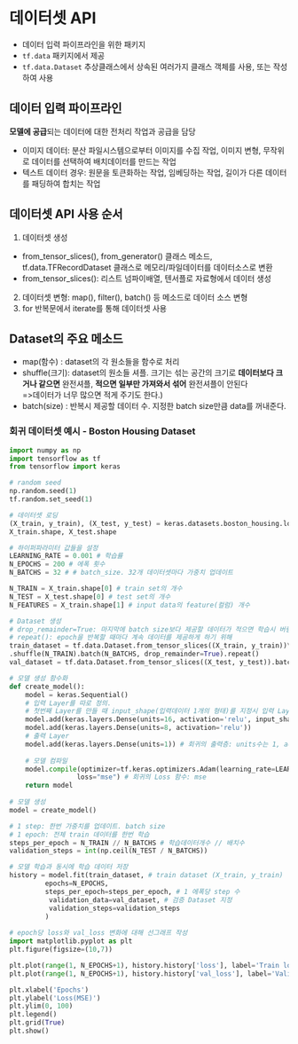 # 데이터셋 API
- 데이터 입력 파이프라인을 위한 패키지
- `tf.data` 패키지에서 제공
- `tf.data.Dataset` 추상클래스에서 상속된 여러가지 클래스 객체를 사용, 또는 작성하여 사용

## 데이터 입력 파이프라인
**모델에 공급**되는 데이터에 대한 전처리 작업과 공급을 담당
- 이미지 데이터: 분산 파일시스템으로부터 이미지를 수집 작업, 이미지 변형, 무작위로 데이터를 선택하여 배치데이터를 만드는 작업
- 텍스트 데이터 경우: 원문을 토큰화하는 작업, 임베딩하는 작업, 길이가 다른 데이터를 패딩하여 합치는 작업 


## 데이터셋 API 사용 순서
1. 데이터셋 생성
  - from_tensor_slices(), from_generator() 클래스 메소드, tf.data.TFRecordDataset 클래스로 메모리/파일데이터를 데이터소스로 변환
  - from_tensor_slices(): 리스트 넘파이배열, 텐서플로 자료형에서 데이터 생성
2. 데이터셋 변형: map(), filter(), batch() 등 메소드로 데이터 소스 변형
3. for 반복문에서 iterate를 통해 데이터셋 사용

## Dataset의 주요 메소드
- map(함수) : dataset의 각 원소들을 함수로 처리
- shuffle(크기): dataset의 원소들 셔플. 크기는 섞는 공간의 크기로  **데이터보다 크거나 같으면** 완전셔플, **적으면 일부만 가져와서 섞어** 완전셔플이 안된다<br/>
=>데이터가 너무 많으면 적게 주기도 한다.)
- batch(size) : 반복시 제공할 데이터 수. 지정한 batch size만큼 data를 꺼내준다.

### 회귀 데이터셋 예시 - Boston Housing Dataset
```python
import numpy as np
import tensorflow as tf
from tensorflow import keras

# random seed
np.random.seed(1)
tf.random.set_seed(1)

# 데이터셋 로딩
(X_train, y_train), (X_test, y_test) = keras.datasets.boston_housing.load_data()
X_train.shape, X_test.shape

# 하이퍼파라미터 값들을 설정
LEARNING_RATE = 0.001 # 학습률
N_EPOCHS = 200 # 에폭 횟수
N_BATCHS = 32 # # batch_size. 32개 데이터셋마다 가중치 업데이트

N_TRAIN = X_train.shape[0] # train set의 개수
N_TEST = X_test.shape[0] # test set의 개수
N_FEATURES = X_train.shape[1] # input data의 feature(컬럼) 개수

# Dataset 생성
# drop_remainder=True: 마지막에 batch size보다 제공할 데이터가 적으면 학습시 버림
# repeat(): epoch을 반복할 때마다 계속 데이터를 제공하게 하기 위해
train_dataset = tf.data.Dataset.from_tensor_slices((X_train, y_train))\
.shuffle(N_TRAIN).batch(N_BATCHS, drop_remainder=True).repeat()
val_dataset = tf.data.Dataset.from_tensor_slices((X_test, y_test)).batch(N_BATCHS)

# 모델 생성 함수화
def create_model():
    model = keras.Sequential()
    # 입력 Layer를 따로 정의.
    # 첫번째 Layer를 만들 때 input_shape(입력데이터 1개의 형태)를 지정시 입력 Layer층이 자동 생성
    model.add(keras.layers.Dense(units=16, activation='relu', input_shape=(N_FEATURES,)))
    model.add(keras.layers.Dense(units=8, activation='relu'))
    # 출력 Layer
    model.add(keras.layers.Dense(units=1)) # 회귀의 출력층: units수는 1, activation 함수 사용
    
    # 모델 컴파일
    model.compile(optimizer=tf.keras.optimizers.Adam(learning_rate=LEARNING_RATE), # optimizer의 하이퍼파라미터를 기본값으로 쓸 경우 문자열로 "adam"으로 선언.
                 loss="mse") # 회귀의 Loss 함수: mse
    return model
    
# 모델 생성
model = create_model()

# 1 step: 한번 가중치를 업데이트. batch size
# 1 epoch: 전체 train 데이터를 한번 학습
steps_per_epoch = N_TRAIN // N_BATCHS # 학습데이터개수 // 배치수
validation_steps = int(np.ceil(N_TEST / N_BATCHS))

# 모델 학습과 동시에 학습 데이터 저장
history = model.fit(train_dataset, # train dataset (X_train, y_train)
         epochs=N_EPOCHS,
         steps_per_epoch=steps_per_epoch, # 1 에폭당 step 수
          validation_data=val_dataset, # 검증 Dataset 지정
          validation_steps=validation_steps
         )
         
# epoch당 loss와 val_loss 변화에 대해 선그래프 작성
import matplotlib.pyplot as plt
plt.figure(figsize=(10,7))

plt.plot(range(1, N_EPOCHS+1), history.history['loss'], label='Train loss')
plt.plot(range(1, N_EPOCHS+1), history.history['val_loss'], label='Validation loss')

plt.xlabel('Epochs')
plt.ylabel('Loss(MSE)')
plt.ylim(0, 100)
plt.legend()
plt.grid(True)
plt.show()
```
